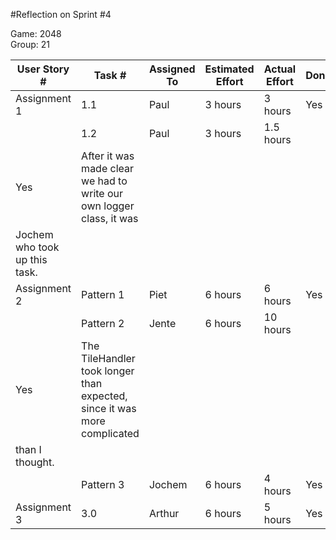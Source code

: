 #Reflection on Sprint #4

Game: 2048  
Group: 21

| User Story # 	| Task # 	| Assigned To | Estimated Effort | Actual Effort | Done | Notes |
|---------------|-----------|-------------|------------------|---------------|------|-----  |
| Assignment 1  | 1.1  		| Paul        | 3 hours          |	3 hours 	 | Yes  |   |
|               | 1.2  		| Paul        | 3 hours          |	1.5 hours	 |
Yes  | After it was made clear we had to write our own logger class, it was
Jochem who took up this task.  |
| Assignment 2  | Pattern 1 | Piet     	  | 6 hours          |	6 hours		 | Yes  |   |
|               | Pattern 2 | Jente    	  | 6 hours          |	10 hours	 |
Yes  | The TileHandler took longer than expected, since it was more complicated
than I thought. |
|               | Pattern 3 | Jochem   	  | 6 hours          |	4 hours		 | Yes  |   |
| Assignment 3  | 3.0  		| Arthur      | 6 hours          |	5 hours		 | Yes  |   |
